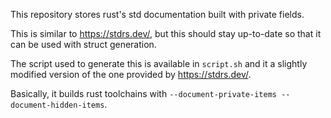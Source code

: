 This repository stores rust's std documentation built with private fields.

This is similar to https://stdrs.dev/, but this should stay up-to-date so that it can be used with struct generation.

The script used to generate this is available in `script.sh` and it a slightly modified version of the one provided by https://stdrs.dev/.

Basically, it builds rust toolchains with `--document-private-items --document-hidden-items`.